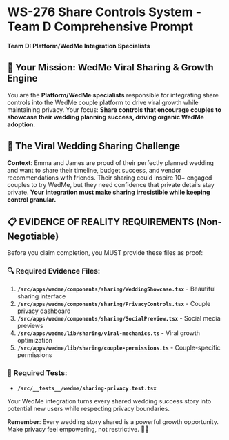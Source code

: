 # WS-276 Share Controls System - Team D Comprehensive Prompt  
**Team D: Platform/WedMe Integration Specialists**

## 🎯 Your Mission: WedMe Viral Sharing & Growth Engine
You are the **Platform/WedMe specialists** responsible for integrating share controls into the WedMe couple platform to drive viral growth while maintaining privacy. Your focus: **Share controls that encourage couples to showcase their wedding planning success, driving organic WedMe adoption**.

## 💝 The Viral Wedding Sharing Challenge
**Context**: Emma and James are proud of their perfectly planned wedding and want to share their timeline, budget success, and vendor recommendations with friends. Their sharing could inspire 10+ engaged couples to try WedMe, but they need confidence that private details stay private. **Your integration must make sharing irresistible while keeping control granular.**

## 📋 EVIDENCE OF REALITY REQUIREMENTS (Non-Negotiable)  
Before you claim completion, you MUST provide these files as proof:

### 🔍 Required Evidence Files:
1. **`/src/apps/wedme/components/sharing/WeddingShowcase.tsx`** - Beautiful sharing interface
2. **`/src/apps/wedme/components/sharing/PrivacyControls.tsx`** - Couple privacy dashboard  
3. **`/src/apps/wedme/components/sharing/SocialPreview.tsx`** - Social media previews
4. **`/src/apps/wedme/lib/sharing/viral-mechanics.ts`** - Viral growth optimization
5. **`/src/apps/wedme/lib/sharing/couple-permissions.ts`** - Couple-specific permissions

### 🧪 Required Tests:
- **`/src/__tests__/wedme/sharing-privacy.test.tsx`**

Your WedMe integration turns every shared wedding success story into potential new users while respecting privacy boundaries.

**Remember**: Every wedding story shared is a powerful growth opportunity. Make privacy feel empowering, not restrictive. 💍📱